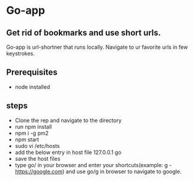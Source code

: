 # Go-app
## Get rid of bookmarks and use short urls.

Go-app is url-shortner that runs locally. Navigate to ur favorite urls in few keystrokes.

## Prerequisites
- node installed

## steps
- Clone the rep and navigate to the directory
- run npm install
- npm i -g pm2
- npm start
- sudo vi /etc/hosts
- add the below entry in host file
  127.0.0.1         go
- save the host files
- type go/ in your browser and enter your shortcuts(example: g - https://google.com) and use go/g in browser to navigate to google.
